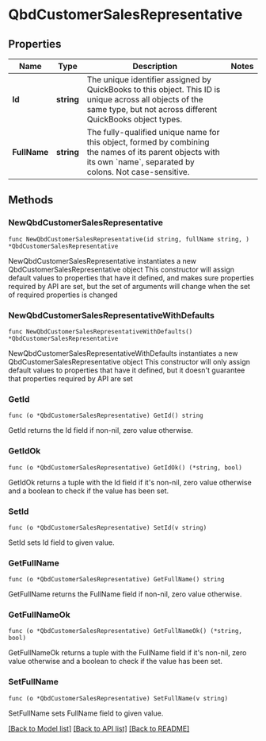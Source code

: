 # QbdCustomerSalesRepresentative

## Properties

Name | Type | Description | Notes
------------ | ------------- | ------------- | -------------
**Id** | **string** | The unique identifier assigned by QuickBooks to this object. This ID is unique across all objects of the same type, but not across different QuickBooks object types. | 
**FullName** | **string** | The fully-qualified unique name for this object, formed by combining the names of its parent objects with its own &#x60;name&#x60;, separated by colons. Not case-sensitive. | 

## Methods

### NewQbdCustomerSalesRepresentative

`func NewQbdCustomerSalesRepresentative(id string, fullName string, ) *QbdCustomerSalesRepresentative`

NewQbdCustomerSalesRepresentative instantiates a new QbdCustomerSalesRepresentative object
This constructor will assign default values to properties that have it defined,
and makes sure properties required by API are set, but the set of arguments
will change when the set of required properties is changed

### NewQbdCustomerSalesRepresentativeWithDefaults

`func NewQbdCustomerSalesRepresentativeWithDefaults() *QbdCustomerSalesRepresentative`

NewQbdCustomerSalesRepresentativeWithDefaults instantiates a new QbdCustomerSalesRepresentative object
This constructor will only assign default values to properties that have it defined,
but it doesn't guarantee that properties required by API are set

### GetId

`func (o *QbdCustomerSalesRepresentative) GetId() string`

GetId returns the Id field if non-nil, zero value otherwise.

### GetIdOk

`func (o *QbdCustomerSalesRepresentative) GetIdOk() (*string, bool)`

GetIdOk returns a tuple with the Id field if it's non-nil, zero value otherwise
and a boolean to check if the value has been set.

### SetId

`func (o *QbdCustomerSalesRepresentative) SetId(v string)`

SetId sets Id field to given value.


### GetFullName

`func (o *QbdCustomerSalesRepresentative) GetFullName() string`

GetFullName returns the FullName field if non-nil, zero value otherwise.

### GetFullNameOk

`func (o *QbdCustomerSalesRepresentative) GetFullNameOk() (*string, bool)`

GetFullNameOk returns a tuple with the FullName field if it's non-nil, zero value otherwise
and a boolean to check if the value has been set.

### SetFullName

`func (o *QbdCustomerSalesRepresentative) SetFullName(v string)`

SetFullName sets FullName field to given value.



[[Back to Model list]](../README.md#documentation-for-models) [[Back to API list]](../README.md#documentation-for-api-endpoints) [[Back to README]](../README.md)


